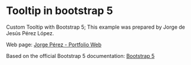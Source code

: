 # Tooltip in bootstrap 5
Custom Tooltip with Bootstrap 5; This example was prepared by Jorge de Jesús Pérez López.

Web page: [Jorge Pérez - Portfolio Web](https://portfolio-jorgeperez.netlify.app/)

Based on the official Bootstrap 5 documentation: [Bootstrap 5](https://getbootstrap.com/)
